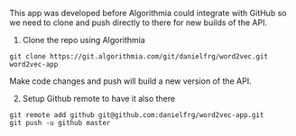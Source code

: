 This app was developed before Algorithmia could integrate with GitHub
so we need to clone and push directly to there for new builds of the API.

1. Clone the repo using Algorithmia

```
git clone https://git.algorithmia.com/git/danielfrg/word2vec.git word2vec-app
```

Make code changes and push will build a new version of the API.

2. Setup Github remote to have it also there

```
git remote add github git@github.com:danielfrg/word2vec-app.git
git push -u github master
```
